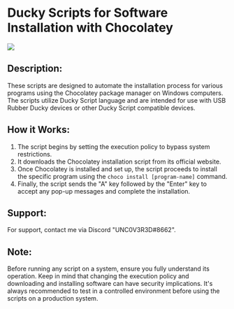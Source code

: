 # Ducky Scripts for Software Installation with Chocolatey

![](https://raw.githubusercontent.com/ooovenenoso/GOOD-DUCKY/main/Cyber%20Ducky.png)

## Description:
These scripts are designed to automate the installation process for various programs using the Chocolatey package manager on Windows computers. The scripts utilize Ducky Script language and are intended for use with USB Rubber Ducky devices or other Ducky Script compatible devices.

## How it Works:
1. The script begins by setting the execution policy to bypass system restrictions.
2. It downloads the Chocolatey installation script from its official website.
3. Once Chocolatey is installed and set up, the script proceeds to install the specific program using the `choco install [program-name]` command.
4. Finally, the script sends the "A" key followed by the "Enter" key to accept any pop-up messages and complete the installation.

## Support:
For support, contact me via Discord "UNC0V3R3D#8662".

## Note:
Before running any script on a system, ensure you fully understand its operation. Keep in mind that changing the execution policy and downloading and installing software can have security implications. It's always recommended to test in a controlled environment before using the scripts on a production system.
